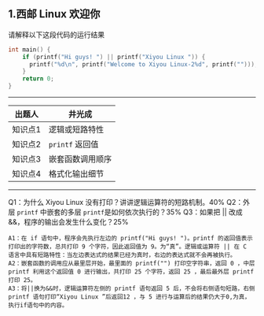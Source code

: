 ## 1.西邮 Linux 欢迎你
请解释以下这段代码的运行结果
```c
int main() {
    if (printf("Hi guys! ") || printf("Xiyou Linux ")) {
      printf("%d\n", printf("Welcome to Xiyou Linux-2%d", printf("")));
    }
    return 0;
}
```

---

| **出题人** | **井光成**       |
| ------- | ------------ |
| 知识点1    | 逻辑或短路特性      |
| 知识点2    | `printf` 返回值 |
| 知识点3    | 嵌套函数调用顺序     |
| 知识点4    | 格式化输出细节      |

---

Q1：为什么 Xiyou Linux 没有打印？讲讲逻辑运算符的短路机制。40%
Q2：外层 `printf` 中嵌套的多层 `printf`是如何依次执行的？35%
Q3：如果把 || 改成 &&，程序的输出会发生什么变化？25%
```
A1：在 if 语句中，程序会先执行左边的 printf("Hi guys! ")。printf 的返回值表示打印出的字符数，总共打印 9 个字符，因此返回值为 9。为“真”。逻辑或运算符 || 在 C 语言中具有短路特性：当左边表达式的结果已经为真时，右边的表达式就不会再被执行。
A2：嵌套函数的调用应从最里层开始，最里面的 printf("") 打印空字符串，返回 0 ，中层 printf 利用这个返回值 0 进行输出，共打印 25 个字符，返回 25 ，最后最外层 printf 打印 25。
A3：将||换为&&时，逻辑运算符左侧的 printf 语句返回 5 后，不会将右侧语句短路，右侧 printf 语句打印“Xiyou Linux ”后返回12 ，与 5 进行与运算后的结果仍大于0,为真，执行if语句中的内容。
```